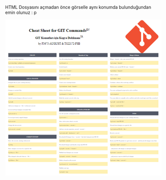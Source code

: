HTML Dosyasını açmadan önce görselle aynı konumda bulunduğundan emin olunuz : p

<img src="imgs/ss.jpg">
